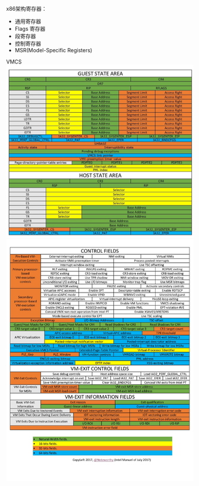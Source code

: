 x86架构寄存器：
* 通用寄存器
* Flags 寄存器
* 段寄存器
* 控制寄存器
* MSR(Model-Specific Registers)

VMCS
![guest state area/host state area](./images/vmcs1.jpg)
![control fileds/vm exit control fileds](./images/vmcs2.jpg)